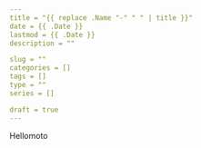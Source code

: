 ```yaml
---
title = "{{ replace .Name "-" " " | title }}"
date = {{ .Date }}
lastmod = {{ .Date }}
description = ""

slug = ""
categories = []
tags = []
type = ""
series = []

draft = true
---
```


Hellomoto